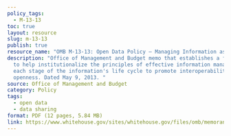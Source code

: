 ```yaml
---
policy_tags:
  - M-13-13
toc: true
layout: resource
slug: m-13-13
publish: true
resource_name: "OMB M-13-13: Open Data Policy – Managing Information as an Asset"
description: "Office of Management and Budget memo that establishes a framework
  to help institutionalize the principles of effective information management at
  each stage of the information's life cycle to promote interoperability and
  openness. Dated May 9, 2013. "
source: Office of Management and Budget
category: Policy
tags:
  - open data
  - data sharing
format: PDF (12 pages, 5.84 MB)
link: https://www.whitehouse.gov/sites/whitehouse.gov/files/omb/memoranda/2013/m-13-13.pdf
---
```

